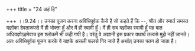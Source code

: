 +++
title = "24 अहं हि"

+++
।।9.24।। उनका पूजन करना अविधिपूर्वक कैसे है सो कहते हैं कि --, श्रौत और
स्मार्त समस्त यज्ञोंका देवतारूपसे मैं ही भोक्ता हूँ और मैं ही स्वामी
हूँ। मैं ही सब यज्ञोंका स्वामी हूँ यह बात अधियज्ञोऽहमेवात्र इस श्लोकमें
भी कही गयी है। परंतु वे अज्ञानी इस प्रकार यथार्थ तत्त्वसे मुझे नहीं
जानते। अतः अविधिपूर्वक पूजन करके वे यज्ञके असली फलसे गिर जाते हैं
अर्थात् उनका पतन हो जाता है।
